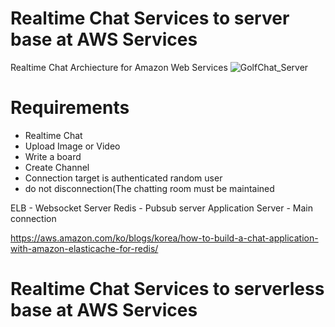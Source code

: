 # Realtime Chat Services to server base at AWS Services

Realtime Chat Archiecture for Amazon Web Services
![GolfChat_Server](https://user-images.githubusercontent.com/51389295/128306051-767f450d-81e7-4bda-abb8-407b98e5933f.png)

# Requirements
 - Realtime Chat
 - Upload Image or Video
 - Write a board
 - Create Channel
 - Connection target is authenticated random user
 - do not disconnection(The chatting room must be maintained

ELB - Websocket Server
Redis - Pubsub server
Application Server - Main connection


https://aws.amazon.com/ko/blogs/korea/how-to-build-a-chat-application-with-amazon-elasticache-for-redis/


# Realtime Chat Services to serverless base at AWS Services
